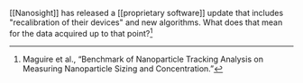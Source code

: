 [[Nanosight]] has released a [[proprietary software]] update that includes "recalibration of their devices" and new algorithms. What does that mean for the data acquired up to that point?[^1]


[^1]: Maguire et al., “Benchmark of Nanoparticle Tracking Analysis on Measuring Nanoparticle Sizing and Concentration.”